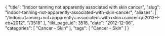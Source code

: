 {
    "title": "Indoor tanning not apparently associated with skin cancer",
    "slug": "indoor-tanning-not-apparently-associated-with-skin-cancer",
    "aliases": [
        "/Indoor+tanning+not+apparently+associated+with+skin+cancer+\u2013+Feb+2012",
        "/3518"
    ],
    "tiki_page_id": 3518,
    "date": "2012-12-06",
    "categories": [
        "Cancer - Skin"
    ],
    "tags": [
        "Cancer - Skin"
    ]
}